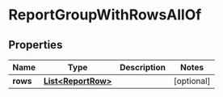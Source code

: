 

# ReportGroupWithRowsAllOf

## Properties

Name | Type | Description | Notes
------------ | ------------- | ------------- | -------------
**rows** | [**List&lt;ReportRow&gt;**](ReportRow.md) |  |  [optional]



